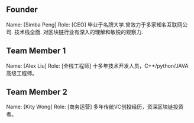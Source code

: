 ## Founder

Name: [Simba Peng]
Role: [CEO]
毕业于名牌大学.曾效力于多家知名互联网公司. 技术栈全面. 对区块链行业有深入的理解和敏锐的观察力.

## Team Member 1

Name: [Alex Liu]
Role: [全栈工程师]
十多年技术开发人员，C++/python/JAVA高级工程师。

## Team Member 2

Name: [Kity Wong]
Role: [商务运营]
多年传统VC创投经历，资深区块链投资者。
